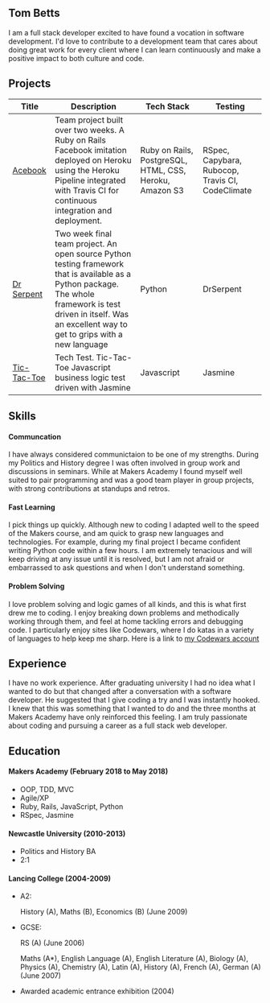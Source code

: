 ## Tom Betts
I am a full stack developer excited to have found a vocation in software development. I'd love to contribute to a development team that cares about doing great work for every client where I can learn continuously and make a positive impact to both culture and code.
## Projects

| Title | Description | Tech Stack | Testing |
|---|---|---|---|
| [Acebook](https://github.com/julesnuggy/acebook-byte-3) | Team project built over two weeks. A Ruby on Rails Facebook imitation deployed on Heroku using the Heroku Pipeline integrated with Travis CI for continuous integration and deployment. | Ruby on Rails,  PostgreSQL, HTML, CSS, Heroku, Amazon S3  |  RSpec, Capybara, Rubocop, Travis CI, CodeClimate |
| [Dr Serpent](https://github.com/DrSerpent/DrSerpent) | Two week final team project. An open source Python testing framework that is available as a Python package. The whole framework is test driven in itself. Was an excellent way to get to grips with a new language | Python | DrSerpent |
| [Tic-Tac-Toe](https://github.com/T-Betts/tictactoe-javascript) | Tech Test. Tic-Tac-Toe Javascript business logic test driven with Jasmine | Javascript | Jasmine |

## Skills

#### Communcation

I have always considered communictaion to be one of my strengths. During my Politics and History degree I was often involved in group work and discussions in seminars. While at Makers Academy I found myself well suited to pair programming and was a good team player in group projects, with strong contributions at standups and retros.

#### Fast Learning

I pick things up quickly. Although new to coding I adapted well to the speed of the Makers course, and am quick to grasp new languages and technologies. For example, during my final project I became confident writing Python code within a few hours. I am extremely tenacious and will keep driving at any issue until it is resolved, but I am not afraid or embarrassed to ask questions and when I don't understand something.

#### Problem Solving

I love problem solving and logic games of all kinds, and this is what first drew me to coding. I enjoy breaking down problems and methodically working through them, and feel at home tackling errors and debugging code. I particularly enjoy sites like Codewars, where I do katas in a variety of languages to help keep me sharp. Here is a link to [my Codewars account](https://www.codewars.com/users/T-Betts)

## Experience

I have no work experience. After graduating university I had no idea what I wanted to do but that changed after a conversation with a software developer. He suggested that I give coding a try and I was instantly hooked. I knew that this was something that I wanted to do and the three months at Makers Academy have only reinforced this feeling. I am truly passionate about coding and pursuing a career as a full stack web developer.

## Education

#### Makers Academy (February 2018 to May 2018)

- OOP, TDD, MVC
- Agile/XP
- Ruby, Rails, JavaScript, Python
- RSpec, Jasmine

#### Newcastle University (2010-2013)

- Politics and History BA
- 2:1

#### Lancing College (2004-2009)

- A2:

  History (A), Maths (B), Economics (B) (June 2009)

- GCSE:

  RS (A) (June 2006)

  Maths (A*), English Language (A),
  English Literature (A), Biology (A), Physics (A),
  Chemistry (A), Latin (A), History (A), French (A),
  German (A) (June 2007)

- Awarded academic entrance exhibition (2004)
